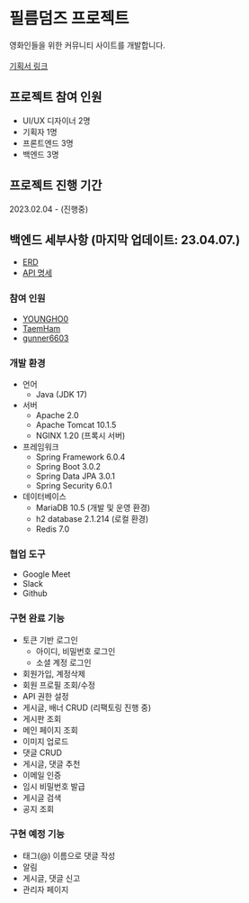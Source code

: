 # 필름덤즈 프로젝트

영화인들을 위한 커뮤니티 사이트를 개발합니다.
</br></br>[기획서 링크](https://letspl.me/project/736)

## 프로젝트 참여 인원

* UI/UX 디자이너 2명
* 기획자 1명
* 프론트엔드 3명
* 백엔드 3명

## 프로젝트 진행 기간

2023.02.04 - (진행중)

## 백엔드 세부사항 (마지막 업데이트: 23.04.07.)
* [ERD](https://www.erdcloud.com/d/FwbkjZwxj7yPCBfxp)
* [API 명세](https://www.notion.so/Backend-API-1-f2a7140af5e9490ba92802b4b58acebf)

### 참여 인원
* [YOUNGHO0](https://github.com/YOUNGHO0)
* [TaemHam](https://github.com/TaemHam)
* [gunner6603](https://github.com/gunner6603)

### 개발 환경
* 언어
  * Java (JDK 17)
* 서버
   * Apache 2.0
   * Apache Tomcat 10.1.5
   * NGINX 1.20 (프록시 서버)
* 프레임워크
  * Spring Framework 6.0.4
  * Spring Boot 3.0.2
  * Spring Data JPA 3.0.1
  * Spring Security 6.0.1
* 데이터베이스
  * MariaDB 10.5 (개발 및 운영 환경)
  * h2 database 2.1.214 (로컬 환경)
  * Redis 7.0
  
### 협업 도구

* Google Meet
* Slack
* Github

### 구현 완료 기능
* 토큰 기반 로그인
  * 아이디, 비밀번호 로그인
  * 소셜 계정 로그인
* 회원가입, 계정삭제
* 회원 프로필 조회/수정
* API 권한 설정
* 게시글, 배너 CRUD (리팩토링 진행 중)
* 게시판 조회
* 메인 페이지 조회
* 이미지 업로드
* 댓글 CRUD
* 게시글, 댓글 추천
* 이메일 인증
* 임시 비밀번호 발급
* 게시글 검색
* 공지 조회

### 구현 예정 기능
* 태그(@) 이름으로 댓글 작성
* 알림
* 게시글, 댓글 신고
* 관리자 페이지
